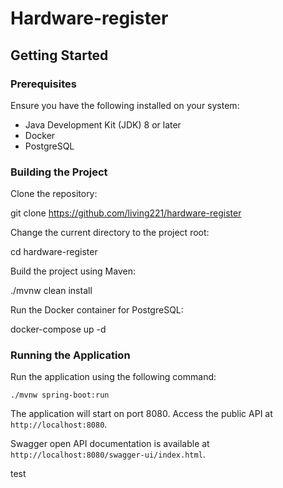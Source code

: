 # Hardware-register

## Getting Started

### Prerequisites

Ensure you have the following installed on your system:

- Java Development Kit (JDK) 8 or later
- Docker
- PostgreSQL

### Building the Project
Clone the repository:

git clone https://github.com/living221/hardware-register

Change the current directory to the project root:

cd hardware-register

Build the project using Maven:

./mvnw clean install

Run the Docker container for PostgreSQL:

docker-compose up -d

### Running the Application

Run the application using the following command:

`./mvnw spring-boot:run`

The application will start on port 8080. Access the public API at
`http://localhost:8080`.

Swagger open API documentation is available at 
`http://localhost:8080/swagger-ui/index.html`.

test